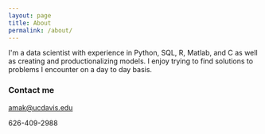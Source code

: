 ```yaml
---
layout: page
title: About
permalink: /about/
---
```


I'm a data scientist with experience in Python, SQL, R, Matlab, and C as well as creating and productionalizing models. I enjoy trying to find solutions to problems I encounter on a day to day basis. 

### Contact me

[amak@ucdavis.edu](mailto:amak@ucdavis.edu)

626-409-2988


